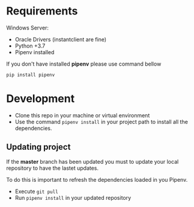 # Requirements
Windows Server:
- Oracle Drivers (instantclient are fine)
- Python +3.7
- Pipenv installed

If you don't have installed **pipenv** please use command bellow

`pip install pipenv`

# Development

- Clone this repo in your machine or virtual environment
- Use the command `pipenv install` in your project path to install all the dependencies.

## Updating project
If the **master** branch has been updated you must to update your local repository to have the lastet updates.

To do this is important to refresh the dependencies loaded in you Pipenv.
- Execute `git pull`
- Run `pipenv install` in your updated repository

